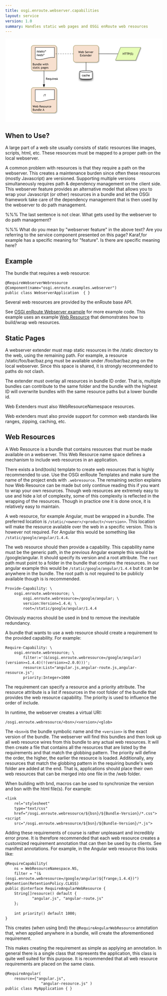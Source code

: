 ```yaml
---
title: osgi.enroute.webserver.capabilities
layout: service
version: 1.0
summary: Handles static web pages and OSGi enRoute web resources 
---
```


![OSGi WebServer Overview](/img/services/osgi.enroute.webserver.overview.png)

## When to Use?

A large part of a web site usually consists of static resources like images, scripts, html, etc. These resources must be mapped to a proper path on the local webserver.

A common problem with resources is that they require a path on the webserver. This creates a maintenance burden since often these resources (mostly Javascript) are versioned. Supporting multiple versions simultaneously requires path & dependency management on the client side. This webserver feature provides an alternative model that allows you to wrap your Javascript (or other) resources in a bundle and let the OSGi framework take care of the dependency management that is then used by the webserver to do path management.

%%% The last sentence is not clear. What gets used by the webserver to do path management?

%%% What do you mean by "webserver feature" in the above text?
 Are you referring to the service component presented on this page?
 Karaf,for example has a specific meaning for "feature". Is there are specific meaning here? 


## Example

The bundle that requires a web resource:

	@RequireWebserverWebresource
	@Component(name="osgi.enroute.examples.webserver")
	public class WebserverApplication  { }

Several web resources are provided by the enRoute base API. 

See [OSGi enRoute Webserver example][webserver] for more example code. This example uses an example [Web Resource][webserver-resource] that demonstrates how to build/wrap web resources.  

## Static Pages

A webserver extender must map static resources in the /static directory to the web, using the remaining path. For example, a resource /static/foo/bar/baz.png must be available under /foo/bar/baz.png on the local webserver. Since this space is shared, it is strongly recommended to paths do not clash.

The extender must overlay all resources in bundle ID order. That is, multiple bundles can contribute to the same folder and the bundle with the highest ID will overwrite bundles with the same resource paths but a lower bundle id.

Web Extenders must also WebResourceNamespace resources.

Web extenders must also provide support for common web standards like ranges, zipping, caching, etc.

## Web Resources

A Web Resource is a bundle that contains resources that must be made available on a webserver. This Web Resource name space defines a mechanism to include web resources in an application.

There exists a bnd(tools) template to create web resources that is highly recommended to use. Use the OSGi enRoute Templates and make sure the name of the project ends with `.webresource`. The remaining section explains how Web Resource can be made but only continue reading this if you want to wrap your own resources. Though web resources are extremely easy to use and hide a lot of complexity, some of this complexity is reflected in the wrapping of the resources. Though in practice one it is done once, it is relatively easy to maintain.

A web resource, for example Angular, must be wrapped in a bundle. The preferred location is `/static/<owner>/<product>/<version>`. This location will make the resource available over the web in a specific version. This is however not required. For Angular this would be something like `/static/google/angular/1.4.4`.

The web resource should then provide a capability. This capability name must be the generic path, in the previous Angular example this would be /google/angular. It should specify its version and a root attribute. The `root` path must point to a folder in the bundle that contains the resources. In our angular example this would be `/static/google/angular/1.4.4` but it can be anywhere in the bundle. The root path is not required to be publicly available though is is recommended.

	Provide-Capability: \
		osgi.enroute.webresource; \
     		osgi.enroute.webresource=/google/angular; \
     		version:Version=1.4.4; \
     		root=/static/google/angular/1.4.4
 
Obviously macros should be used in bnd to remove the inevitable redundancy.

A bundle that wants to use a web resource should create a requirement to the provided capability. For example:

	Require-Capability: \
		osgi.enroute.webresource; \
     		filter:='(&(osgi.enroute.webresource=/google/angular)(version>=1.4.4)(!(version>=2.0.0)))';
     		resource:List="angular.js,angular-route.js,angular-resource.js";
     		priority:Integer=1000
 
The requirement can specify a resource and a priority attribute. The resource attribute is a list if resources in the root folder of the bundle that provides the web resource capability. The priority is used to influence the order of include.

In runtime, the webserver creates a virtual URI:

	/osgi.enroute.webresource/<bsn>/<version>/<glob>
 
The `<bsn>`is the bundle symbolic name and the `<version>` is the exact version of the bundle. The webserver will find this bundles and then look up all web resource wires from this bundle to any actual web resources. It will then create a file that contains all the resources that are listed by the requirements and that match the globbing pattern. The priority will define the order, the higher, the earlier the resource is loaded.
Additionally, any resources that match the globbing pattern in the requiring bundle's web folder are added at the end. That is, applications should place their own web resources that can be merged into one file in the /web folder.

When building with bnd, macros can be used to synchronize the version and bsn with the html file(s). For example:

	<link 
		rel="stylesheet" 
		type="text/css"
		href="/osgi.enroute.webresource/${bsn}/${Bundle-Version}/*.css">
	<script 
		src="/osgi.enroute.webresource/${bsn}/${Bundle-Version}/*.js">

Adding these requirements of course is rather unpleasant and incredibly error prone. It is therefore recommended that each web resource creates a customized requirement annotation that can then be used by its clients. See manifest annotations. For example, in the Angular web resource this looks like:

	@RequireCapability(
		ns = WebResourceNamespace.NS, 
		filter = "(&(osgi.enroute.webresource=/google/angular)${frange;1.4.4})")
	@Retention(RetentionPolicy.CLASS)
	public @interface RequireAngularWebResource {
	 	String[]resource() default {
	 			"angular.js", "angular-route.js"
	 	};
	 
	 	int priority() default 1000;
	}
 
This creates (when using bnd) the `@RequireAngularWebResource` annotation that, when applied anywhere in a bundle, will create the aforementioned requirement.

This makes creating the requirement as simple as applying an annotation. In general there is a single class that represents the application, this class is quite well suited for this purpose. It is recommended that all web resource requirements are placed on the same class.

	@RequireAngular( 
		resource={"angular.js", 
					"angular-resource.js" ) 
	public class MyApplication { }
 




[webserver]: https://github.com/osgi/osgi.enroute.examples.webserver.application
[webserver-resource]: https://github.com/osgi/osgi.enroute.examples.webserver.webresource

